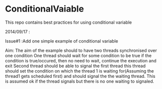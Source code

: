 ConditionalVaiable
==================

This repo contains best practices for using conditional variable

2014/09/17 : 

Issue#1 :Add one simple example of conditional variable
  
  Aim:
    The aim of the example should to have two threads synchronised over one condition
    One thread should wait for some condition to be true
      if the condition is true/occured, then no need to wait, continue the execution and exit
    Second thread should be able to signal the first thread
      this thread should set the condition on which the thread 1 is waiting for(Assuming the thread1 gets scheduled first)
      and should signal the the waiting thread.
    This is assumed ok if the thread signals but there is no one waiting to signaled.


